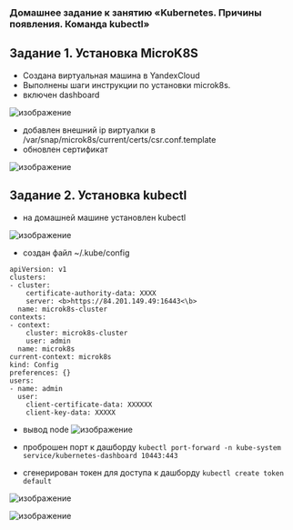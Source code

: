 ### Домашнее задание к занятию «Kubernetes. Причины появления. Команда kubectl»
## Задание 1. Установка MicroK8S
   - Создана виртуальная машина в YandexCloud
   - Выполнены шаги инcтрукции по установки microk8s.
   - включен dashboard

![изображение](https://github.com/user-attachments/assets/73d8b515-41f9-4d16-9221-c32150768358)

   - добавлен внешний ip виртуалки в  /var/snap/microk8s/current/certs/csr.conf.template
   - обновлен сертификат

![изображение](https://github.com/user-attachments/assets/3f13d592-ebfe-463a-a6dd-cb2e7b699f5f)

 ## Задание 2. Установка kubectl 
   - на домашней машине установлен kubectl

![изображение](https://github.com/user-attachments/assets/49b9bbf0-bf2e-4556-833f-abd715e15144)

    
   - создан файл ~/.kube/config
    
```
apiVersion: v1
clusters:
- cluster:
    certificate-authority-data: XXXX
    server: <b>https://84.201.149.49:16443<\b>
  name: microk8s-cluster
contexts:
- context:
    cluster: microk8s-cluster
    user: admin
  name: microk8s
current-context: microk8s
kind: Config
preferences: {}
users:
- name: admin
  user:
    client-certificate-data: XXXXXX
    client-key-data: XXXXX
```   
   - вывод node
![изображение](https://github.com/user-attachments/assets/517e61b4-449b-4731-9b7f-e95ff6abf928)

   - проброшен порт к дашборду
``` kubectl port-forward -n kube-system service/kubernetes-dashboard 10443:443 ```

   - сгенерирован токен для доступа к дашборду
``` kubectl create token default ```

![изображение](https://github.com/user-attachments/assets/1526964b-673c-4474-b9e7-ec6a49d17384)

![изображение](https://github.com/user-attachments/assets/79eb02c8-409e-4d8e-8b4a-406f59c96a35)

